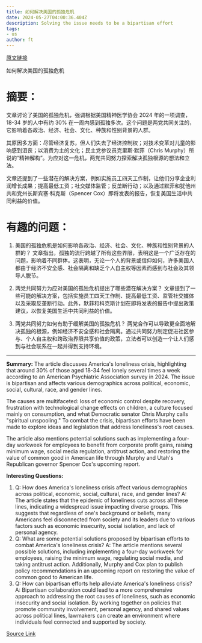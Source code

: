 ```yaml
---
title: 如何解决美国的孤独危机
date: 2024-05-27T04:00:36.404Z
description: Solving the issue needs to be a bipartisan effort
tags: 
- us
author: ft
---
```


[原文链接](https://ft.com/content/fd6f8a29-03cf-4a5f-9ffe-afdfdf359b52)

如何解决美国的孤独危机

# 摘要：
文章讨论了美国的孤独危机，强调根据美国精神医学协会 2024 年的一项调查，18-34 岁的人中有约 30% 在一周内感到孤独多次。这个问题是两党共同关注的，它影响着各政治、经济、社会、文化、种族和性别背景的人群。

其原因多方面：尽管经济复苏，但人们失去了经济控制权；对技术变革对儿童的影响感到沮丧；以消费为主的文化；民主党参议员克里斯·默菲（Chris Murphy）所说的“精神解构”。为应对这一危机，两党共同努力探索解决孤独根源的想法和立法。

文章还提到了一些潜在的解决方案，例如实施员工四天工作制，让他们分享企业利润增长成果；提高最低工资；社交媒体监管；反垄断行动；以及通过默菲和犹他州共和党州长斯宾塞·科克斯（Spencer Cox）即将发表的报告，恢复美国生活中共同利益的价值。

# 有趣的问题：

1. 美国的孤独危机是如何影响各政治、经济、社会、文化、种族和性别背景的人群的？
   文章指出，孤独的流行跨越了所有这些界限，表明这是一个广泛存在的问题，影响着不同群体。这表明，无论一个人的背景或信仰如何，许多美国人都由于经济不安全感、社会隔离和缺乏个人自主权等因素而感到与社会及其领导人脱节。

2. 两党共同努力为应对美国的孤独危机提出了哪些潜在解决方案？
   文章提到了一些可能的解决方案，包括实施员工四天工作制、提高最低工资、监管社交媒体以及采取反垄断行动。此外，默菲和科克斯计划在即将发表的报告中提出政策建议，以恢复美国生活中共同利益的价值。

3. 两党共同努力如何有助于缓解美国的孤独危机？
   两党合作可以导致更全面地解决孤独的根源，例如经济不安全感和社会隔离。通过共同努力制定促进社区参与、个人自主权和跨政治界限共享价值的政策，立法者可以创造一个让人们感到与社会联系在一起并得到支持环境。

---

**Summary:**
The article discusses America's loneliness crisis, highlighting that around 30% of those aged 18-34 feel lonely several times a week according to an American Psychiatric Association survey in 2024. The issue is bipartisan and affects various demographics across political, economic, social, cultural, race, and gender lines.

The causes are multifaceted: loss of economic control despite recovery, frustration with technological change effects on children, a culture focused mainly on consumption, and what Democratic senator Chris Murphy calls "spiritual unspooling." To combat the crisis, bipartisan efforts have been made to explore ideas and legislation that address loneliness's root causes.

The article also mentions potential solutions such as implementing a four-day workweek for employees to benefit from corporate profit gains, raising minimum wage, social media regulation, antitrust action, and restoring the value of common good in American life through Murphy and Utah's Republican governor Spencer Cox's upcoming report.

**Interesting Questions:**
1. Q: How does America's loneliness crisis affect various demographics across political, economic, social, cultural, race, and gender lines? 
   A: The article states that the epidemic of loneliness cuts across all these lines, indicating a widespread issue impacting diverse groups. This suggests that regardless of one's background or beliefs, many Americans feel disconnected from society and its leaders due to various factors such as economic insecurity, social isolation, and lack of personal agency.
2. Q: What are some potential solutions proposed by bipartisan efforts to combat America's loneliness crisis? 
   A: The article mentions several possible solutions, including implementing a four-day workweek for employees, raising the minimum wage, regulating social media, and taking antitrust action. Additionally, Murphy and Cox plan to publish policy recommendations in an upcoming report on restoring the value of common good to American life.
3. Q: How can bipartisan efforts help alleviate America's loneliness crisis? 
   A: Bipartisan collaboration could lead to a more comprehensive approach to addressing the root causes of loneliness, such as economic insecurity and social isolation. By working together on policies that promote community involvement, personal agency, and shared values across political lines, lawmakers can create an environment where individuals feel connected and supported by society.

[Source Link](https://ft.com/content/fd6f8a29-03cf-4a5f-9ffe-afdfdf359b52)

